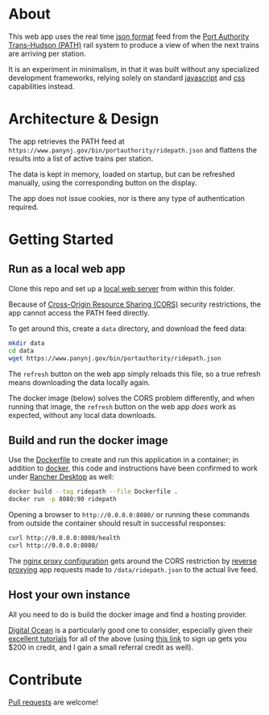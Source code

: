 # About

This web app uses the real time [json format](https://www.json.org/) feed from the [Port Authority Trans-Hudson (PATH)](https://www.panynj.gov/path/en/index.html) rail system to produce a view of when the next trains are arriving per station.

It is an experiment in minimalism, in that it was built without any specialized development frameworks, relying solely on standard [javascript](https://developer.mozilla.org/en-US/docs/Web/JavaScript) and [css](https://developer.mozilla.org/en-US/docs/Web/CSS) capabilities instead.

# Architecture &amp; Design

The app retrieves the PATH feed at `https://www.panynj.gov/bin/portauthority/ridepath.json` and flattens the results into a list of active trains per station.

The data is kept in memory, loaded on startup, but can be refreshed manually, using the corresponding button on the display.

The app does not issue cookies, nor is there any type of authentication required.

# Getting Started

## Run as a local web app

Clone this repo and set up a [local web server](https://developer.mozilla.org/en-US/docs/Learn_web_development/Howto/Tools_and_setup/set_up_a_local_testing_server) from within this folder.

Because of [Cross-Origin Resource Sharing (CORS)](https://developer.mozilla.org/en-US/docs/Web/HTTP/CORS) security restrictions, the app cannot access the PATH feed directly.

To get around this, create a `data` directory, and download the feed data:

```sh
mkdir data
cd data
wget https://www.panynj.gov/bin/portauthority/ridepath.json
```

The `refresh` button on the web app simply reloads this file, so a true refresh means downloading the data locally again.

The docker image (below) solves the CORS problem differently, and when running that image, the `refresh` button on the web app *does* work as expected, without any local data downloads.

## Build and run the docker image

Use the [Dockerfile](Dockerfile) to create and run this application in a container; in addition to [docker](https://www.docker.com/get-started/), this code and instructions have been confirmed to work under [Rancher Desktop](https://rancherdesktop.io/) as well:

```sh
docker build --tag ridepath --file Dockerfile .
docker run -p 8080:90 ridepath
```

Opening a browser to `http://0.0.0.0:8080/` or running these commands from outside the container should result in successful responses:

```sh
curl http://0.0.0.0:8080/health
curl http://0.0.0.0:8080/
```

The [nginx proxy configuration](config/app-proxy.conf) gets around the CORS restriction by [reverse proxying](https://docs.nginx.com/nginx/admin-guide/web-server/reverse-proxy/) app requests made to `/data/ridepath.json` to the actual live feed.


## Host your own instance

All you need to do is build the docker image and find a hosting provider.

[Digital Ocean](https://www.digitalocean.com/) is a particularly good one to consider, especially given their [excellent tutorials](https://docs.digitalocean.com/products/) for all of the above (using [this link](https://m.do.co/c/71387faa5599) to sign up gets you $200 in credit, and I gain a small referral credit as well).


# Contribute

[Pull requests](https://help.github.com/articles/about-pull-requests/) are welcome!